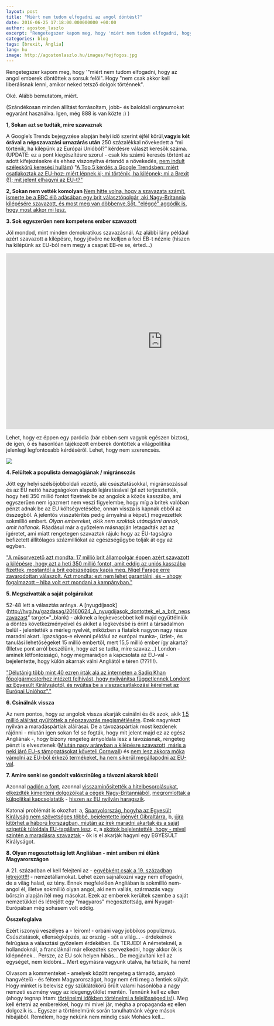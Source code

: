 ```yaml
---
layout: post
title: "Miért nem tudom elfogadni az angol döntést?"
date: 2016-06-25 17:18:00.000000000 +00:00
author: agoston_laszlo
excerpt: "Rengetegszer kapom meg, hogy 'miért nem tudom elfogadni, hogy az angol emberek döntöttek a sorsuk felől'. Hogy 'nem csak akkor kell liberálisnak lenni, amikor neked tetsző dolgok történnek'. Oké. Alább bemutatom, miért."
categories: blog
tags: [brexit, Anglia]
lang: hu
image: http://agostonlaszlo.hu/images/fejfogos.jpg
---
```

Rengetegszer kapom meg, hogy '"miért nem tudom elfogadni, hogy az angol emberek döntöttek a sorsuk felől". Hogy "nem csak akkor kell liberálisnak lenni, amikor neked tetsző dolgok történnek".

Oké. Alább bemutatom, miért.

(Szándékosan minden állítást forrásoltam, jobb- és baloldali orgánumokat egyaránt használva. Igen, még 888 is van közte :) )


**1, Sokan azt se tudták, mire szavaznak**

A Google’s Trends bejegyzése alapján helyi idő szerint éjfél körül,**vagyis két órával a népszavazási urnazárás után** 250 százalékkal növekedett a “mi történik, ha kilépünk az Európai Unióból?” kérdésre választ keresők száma. (UPDATE: ez a pont kiegészítésre szorul - csak kis számú keresés történt az adott kifejezésekre és ehhez viszonyítva értendő a növekedés, [nem indult széleskörű keresési hullám](http://www.urbanlegends.hu/2016/06/a-szavazas-utan-kerestek-ra-a-britek-arra-mi-az-az-eu/))
"[A Top 5 kérdés a Google Trendsben: miért csatlakoztak az EU-hoz; miért lépnek ki; mi történik, ha kilépnek; mi a Brexit (!); mit jelent elhagyni az EU-t?"](http://www.hirado.hu/2016/06/24/a-google-szerint-nem-tudtak-mire-szavaznak-az-angolok/)

**2, Sokan nem vették komolyan**
[Nem hitte volna, hogy a szavazata számít, ismerte be a BBC élő adásában egy brit választópolgár, aki Nagy-Britannia kilépésére szavazott, és most meg van döbbenve.Sőt, "eléggé" aggódik is, hogy most akkor mi lesz.](http://444.hu/2016/06/24/a-brit-aki-a-kilepesre-szavazott-megdobbent-a-gyozelmen-most-meg-mar-azon-aggodik-hogy-mi-lesz)

**3. Sok egyszerűen nem kompetens ember szavazott**

Jól mondod, mint minden demokratikus szavazásnál. Az alábbi lány például azért szavazott a kilépésre, hogy jövőre ne kelljen a foci EB-t néznie (hiszen ha kilépünk az EU-ból nem megy a csapat EB-re se, érted...)

<iframe width="854" height="480" src="https://www.youtube.com/embed/XDdLxTXBaAY" frameborder="0" allowfullscreen></iframe>

Lehet, hogy ez éppen egy paródia (bár ebben sem vagyok egészen biztos), de igen, ő és hasonlóan tájékozott emberek döntöttek a világpolitika jelenlegi legfontosabb kérdéséről. Lehet, hogy nem szerencsés.

![]({{site.baseurl}}/images/fejfogos.jpg)

**4. Felültek a populista demagógiának / migránsozás**

Jött egy helyi szélsőjobboldali vezető, aki csúsztatásokkal, migránsozással és az EU nettó hazugságokon alapuló lejáratásával (pl azt terjesztették, hogy heti 350 millió fontot fizetnek be az angolok a közös kasszába, ami egyszerűen nem igazmert nem veszi figyelembe, hogy míg a britek valóban pénzt adnak be az EU költségvetésébe, onnan vissza is kapnak ebből az összegből. A jelentős visszatérítés pedig árnyalná a képet.) megvezettek sokmillió embert. _Olyan embereket, akik nem szoktak utánajárni annak, amit hallanak_. Ráadásul már a győzelem másnapján letagadták azt az ígéretet, ami miatt rengetegen szavaztak rájuk: hogy az EU-tagságra befizetett állítólagos százmilliókat az egészségügybe tolják át egy az egyben.

["A műsorvezető azt mondta: 17 millió brit állampolgár éppen azért szavazott a kilépésre, hogy azt a heti 350 millió fontot, amit eddig az uniós kasszába fizettek, mostantól a brit egészségügy kapja meg. Nigel Farage erre zavarodottan válaszolt. Azt mondta: ezt nem lehet garantálni, és – ahogy fogalmazott – hiba volt ezt mondani a kampányban."](http://www.hirado.hu/2016/06/25/atvertek-a-briteket-a-brexit-partiak/)

**5. Megszivatták a saját polgáraikat**

52-48 lett a választás aránya. A [nyugdíjasok](http://hvg.hu/gazdasag/20160624_A_nyugdijasok_dontottek_el_a_brit_nepszavazast" target="_blank) - akiknek a legkevesebbet kell majd együttélniük a döntés következményeivel és akiket a legkevésbé is érint a társadalmon belül - jelentették a mérleg nyelvét, miközben a fiatalok nagyon nagy része maradni akart. Igazságos-e elvenni például az európai munka-, üzlet-, és tanulási lehetőségeket 15 millió embertől, mert 15,5 millió ember így akarta? (Illetve pont arról beszélünk, hogy azt se tudta, mire szavaz...) London - aminek létfontosságú, hogy megmaradjon a kapcsolata az EU-val - bejelentette, hogy külön akarnak válni Angliától e téren (???!!!).

["Délutánig több mint 40 ezren írták alá az interneten a Sadiq Khan főpolgármesterhez intézett felhívást, hogy nyilvánítsa függetlennek Londont az Egyesült Királyságtól, és nyújtsa be a visszacsatlakozási kérelmet az Európai Unióhoz"."](http://888.hu/article-london-kivalna-nagy-britanniabol)

**6. Csinálnák vissza**

Az nem pontos, hogy az angolok vissza akarják csinálni és ők azok, akik [1,5 millió aláírást gyűjtöttek a népszavazás megismétlésére](http://index.hu/kulfold/2016/06/25/mar_tobb_mint_egymillioan_irtak_ala_a_masodik_eu-nepszavazasrol_szolo_peticiot/). Ezek nagyrészt nyilván a maradáspártiak aláírásai. De a távozáspártiak most kezdenek rájönni - miután igen sokan fel se fogták, hogy mit jelent majd ez az egész Angliának -, hogy bizony rengeteg árnyoldala lesz a távozásnak, rengeteg pénzt is elvesztenek ([Miután nagy arányban a kilépésre szavazott, máris a neki járó EU-s támogatásokat követeli Cornwall](http://444.hu/2016/06/24/miutan-nagy-aranyban-a-kilepesre-szavazott-maris-a-neki-jaro-eu-s-tamogatasokat-koveteli-cornwall)) és [nem lesz akkora móka vámolni az EU-ból érkező termékeket, ha nem sikerül megállapodni az EU-val](http://444.hu/2016/06/24/az-eu-ellenes-brit-part-most-szabad-hozzaferest-akar-az-eu-belso-piacahoz).

**7. Amire senki se gondolt valószínűleg a távozni akarok közül**

Azonnal [padlón a font](http://24.hu/fn/gazdasag/2016/06/24/foldbe-dongolte-a-forintot-a-brexit-padlon-a-font/), azonnal [visszaminősítették a hitelbesorolásukat](http://www.portfolio.hu/gazdasag/mar_neki_is_esett_az_elso_hitelminosito_a_briteknek.233765-4.html), [elkezdték kimenteni dolgozóikat a cégek Nagy-Britanniából](http://index.hu/kulfold/2016/06/24/nagy-britannia_kivalt_az_eu-bol/), [megromlottak a külpolitkai kapcsolatatik](http://index.hu/kulfold/2016/06/25/unios_kulugyminiszterek_a_britek_huzzanak_el_minel_elobb/) - [hiszen az EU nyilván haragszik](http://index.hu/kulfold/2016/06/25/kemenykednek_az_eu_vezetoi_a_britekkel/). 

Katonai problémát is okozhat:
a, [Spanyolország, hogyha az Egyesült Királyság nem szövetséges többé, bejelentette igényét Gibraltárra.](http://www.napi.hu/nemzetkozi_gazdasag/brexit_spanyolorszag_bejelentkezett_gibraltarert.616742.html)
b, [újra kitörhet a háború Írországban, miután az írek maradni akartak és a saját szigetük túloldala EU-tagállam lesz](http://index.hu/kulfold/eurologus/2016/06/24/szetesik-e_nagy-britannia/).
c, a [skótok bejelentették, hogy - mivel szintén a maradásra szavaztak](http://index.hu/kulfold/2016/06/25/skocia_azonnal_targyalasokat_kezdemenyez_hogy_megvedje_a_helyet_az_eu-ban/) - ők is el akarják hagyni egy EGYESÜLT Királyságot.

**8. Olyan megosztottság lett Angliában - mint amiben mi élünk Magyarországon**

A 21. században el kell felejteni az - [egyébként csak a 19. században létrejött!!!](https://hu.wikipedia.org/wiki/Nemzet%C3%A1llam) - nemzetállamokat. Lehet ezen sajnálkozni vagy nem elfogadni, de a világ halad, ez tény. Ennek megfelelően Angliában is sokmillió nem-angol él, illetve sokmillió olyan angol, aki nem vallás, származás vagy bőrszín alapján ítél meg másokat. Ezek az emberek kerültek szembe a saját nemzetükkel és létrejött egy "magyaros" megosztottság, ami Nyugat-Európában még sohasem volt eddig.

**Összefoglalva**

Ezért iszonyú veszélyes a - leírom! - orbáni vagy jobbikos populizmus. Csúsztatások, ellenségképzés, az ország - sőt a világ... - érdekeinek felrúgása a választási győzelem érdekében. És TERJED! A németeknél, a hollandoknál, a franciáknál már elkezdtek szervezkedni, hogy akkor ők is kilépnének... Persze, az EU sok helyen hibás... De megjavítani kell az egységet, nem kidobni... Mert egymásra vagyunk utalva, ha tetszik, ha nem!

Olvasom a kommenteket - amelyek között rengeteg a támadó, anyázó hangvételű - és féltem Magyarországot, hogy nem érti meg a fentiek súlyát. Hogy minket is belevisz egy szűklátókörű őrült valami hasonlóba a nagy nemzeti eszmény vagy az idegengyűlölet mentén. Tennünk kell ez ellen (ahogy tegnap írtam: [történelmi időkben történelmi a felelősséged is!](http://agostonlaszlo.hu/hu/blog/60-tortenelmi-idokben-tortenelmi-a-felelosseged-is)). Meg kell értetni az emberekkel, hogy mi mivel jár, mégha a propaganda ez ellen dolgozik is... Egyszer a történelmünk során tanulhatnánk végre mások hibájából. Remélem, hogy nekünk nem mindig csak Mohács kell...
